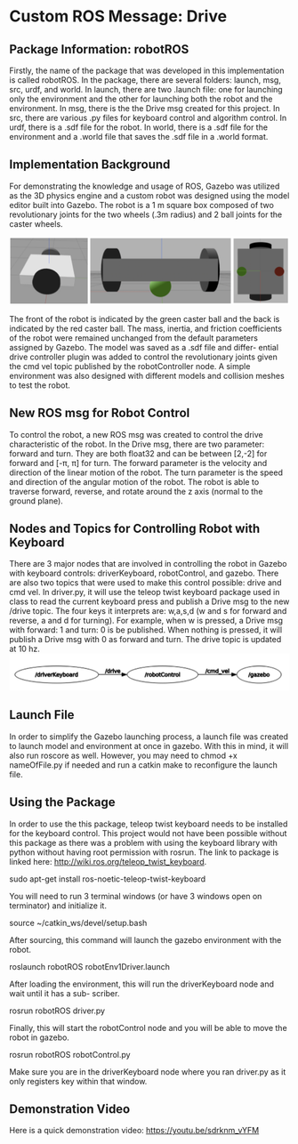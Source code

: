 # Custom ROS Message: Drive

## Package Information: robotROS ##
Firstly, the name of the package that was developed in this implementation is called robotROS. In the package, there are several folders: launch, msg, src, urdf, and world. In launch, there are two .launch file: one for launching only the environment and the other for launching both the robot and the environment. In msg, there is the the Drive msg created for this project. In src, there are various .py files for keyboard control and algorithm control. In urdf, there is a .sdf file for the robot. In world, there is a .sdf file for the environment and a .world file that saves the .sdf file in a .world format.

## Implementation Background ##
For demonstrating the knowledge and usage of ROS, Gazebo was utilized as the 3D physics engine and a custom robot was designed using the model editor built into Gazebo. The robot is a 1 m square box composed of two revolutionary joints for the two wheels (.3m radius) and 2 ball joints for the caster wheels.

![alt text](https://github.com/joshyeram/robotROS/blob/main/robotROS/Screen%20Shot%202022-06-11%20at%2015.19.39.png?raw=true)

The front of the robot is indicated by the green caster ball and the back is indicated by the red caster ball. The mass, inertia, and friction coefficients of the robot were remained unchanged from the default parameters assigned by Gazebo. The model was saved as a .sdf file and differ- ential drive controller plugin was added to control the revolutionary joints given the cmd vel topic published by the robotController node. A simple environment was also designed with different models and collision meshes to test the robot.

## New ROS msg for Robot Control ##
To control the robot, a new ROS msg was created to control the drive characteristic of the robot. In the Drive msg, there are two parameter: forward and turn. They are both float32 and can be between [2,-2] for forward and [-π, π] for turn. The forward parameter is the velocity and direction of the linear motion of the robot. The turn parameter is the speed and direction of the angular motion of the robot. The robot is able to traverse forward, reverse, and rotate around the z axis (normal to the ground plane).

## Nodes and Topics for Controlling Robot with Keyboard ##
There are 3 major nodes that are involved in controlling the robot in Gazebo with keyboard controls: driverKeyboard, robotControl, and gazebo. There are also two topics that were used to make this control possible: drive and cmd vel. In driver.py, it will use the teleop twist keyboard package used in class to read the current keyboard press and publish a Drive msg to the new /drive topic. The four keys it interprets are: w,a,s,d (w and s for forward and reverse, a and d for turning). For example, when w is pressed, a Drive msg with forward: 1 and turn: 0 is be published. When nothing is pressed, it will publish a Drive msg with 0 as forward and turn. The drive topic is updated at 10 hz.
![alt text](https://github.com/joshyeram/robotROS/blob/main/robotROS/message.png?raw=true)

## Launch File ##
In order to simplify the Gazebo launching process, a launch file was created to launch model and environment at once in gazebo. With this in mind, it will also run roscore as well. However, you may need to chmod +x nameOfFile.py if needed and run a catkin make to reconfigure the launch file.

## Using the Package ##
In order to use the this package, teleop twist keyboard needs to be installed for the keyboard control. This project would not have been possible without this package as there was a problem with using the keyboard library with python without having root permission with rosrun. The link to package is linked here: http://wiki.ros.org/teleop_twist_keyboard.

sudo apt-get install ros-noetic-teleop-twist-keyboard

You will need to run 3 terminal windows (or have 3 windows open on terminator) and initialize it.

source ~/catkin_ws/devel/setup.bash

After sourcing, this command will launch the gazebo environment with the robot.

roslaunch robotROS robotEnv1Driver.launch

After loading the environment, this will run the driverKeyboard node and wait until it has a sub- scriber.

rosrun robotROS driver.py

Finally, this will start the robotControl node and you will be able to move the robot in gazebo.

rosrun robotROS robotControl.py

Make sure you are in the driverKeyboard node where you ran driver.py as it only registers key within that window.

## Demonstration Video ##
Here is a quick demonstration video: https://youtu.be/sdrknm_vYFM
